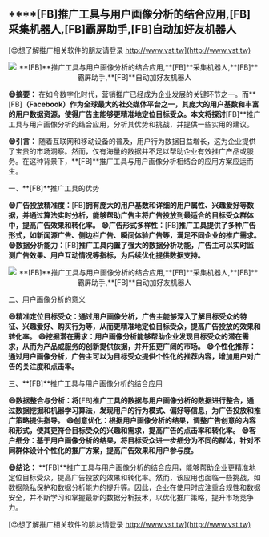 ## ****[FB]**推广工具与用户画像分析的结合应用,**[FB]**采集机器人,**[FB]**霸屏助手,**[FB]**自动加好友机器人**

[😍想了解推广相关软件的朋友请登录 http://www.vst.tw](http://www.vst.tw)

 <center><img src="https://vst.tw/MP4/tuiguang/png/1.png" alt="**[FB]**推广工具与用户画像分析的结合应用,**[FB]**采集机器人,**[FB]**霸屏助手,**[FB]**自动加好友机器人"></center>

**😄摘要：**
在如今数字化时代，营销推广已经成为企业发展的关键环节之一。而**[FB]**（Facebook）作为全球最大的社交媒体平台之一，其庞大的用户基数和丰富的用户数据资源，使得广告主能够更精准地定位目标受众。本文将探讨**[FB]**推广工具与用户画像分析的结合应用，分析其优势和挑战，并提供一些实用的建议。

**😄引言：**
随着互联网和移动设备的普及，用户行为数据日益增长，这为企业提供了宝贵的市场洞察。然而，仅有海量的数据并不足以帮助企业有效推广产品或服务。在这种背景下，**[FB]**推广工具与用户画像分析相结合的应用方案应运而生。

一、**[FB]**推广工具的优势

**😄广告投放精准度：**[FB]**拥有庞大的用户基数和详细的用户属性、兴趣爱好等数据，并通过算法实时分析，能够帮助广告主将广告投放到最适合的目标受众群体中，提高广告效果和转化率。**
**😄广告形式多样性：**[FB]**推广工具提供了多种广告形式，如新闻源广告、侧边栏广告、瞬间体验广告等，满足不同企业的推广需求。**
**😄数据分析能力：**[FB]**推广工具内置了强大的数据分析功能，广告主可以实时监测广告效果、用户互动情况等指标，为后续优化提供数据支持。**

 <center><img src="https://vst.tw/MP4/tuiguang/png/3.png" alt="**[FB]**推广工具与用户画像分析的结合应用,**[FB]**采集机器人,**[FB]**霸屏助手,**[FB]**自动加好友机器人"></center>

二、用户画像分析的意义

**😄精准定位目标受众：通过用户画像分析，广告主能够深入了解目标受众的特征、兴趣爱好、购买行为等，从而更精准地定位目标受众，提高广告投放的效果和转化率。**
**😄挖掘潜在需求：用户画像分析能够帮助企业发现目标受众的潜在需求，从而为产品或服务的创新提供依据，并开拓更广阔的市场。**
**😄个性化推荐：通过用户画像分析，广告主可以为目标受众提供个性化的推荐内容，增加用户对广告的关注度和点击率。**

三、**[FB]**推广工具与用户画像分析的结合应用

**😄数据整合与分析：将**[FB]**推广工具的数据与用户画像分析的数据进行整合，通过数据挖掘和机器学习算法，发现用户的行为模式、偏好等信息，为广告投放和推广策略提供指导。**
**😄创意优化：根据用户画像分析的结果，调整广告创意的内容和形式，使其更符合目标受众的兴趣和需求，提高广告的点击率和转化率。**
**😄客户细分：基于用户画像分析的结果，将目标受众进一步细分为不同的群体，针对不同群体设计个性化的推广方案，提高广告效果和用户参与度。**

**😄结论：**
**[FB]**推广工具与用户画像分析的结合应用，能够帮助企业更精准地定位目标受众，提高广告投放的效果和转化率。然而，该应用也面临一些挑战，如数据隐私保护和数据分析能力的提升等。因此，企业在使用时应注重合规性和数据安全，并不断学习和掌握最新的数据分析技术，以优化推广策略，提升市场竞争力。

[😍想了解推广相关软件的朋友请登录 http://www.vst.tw](http://www.vst.tw)



